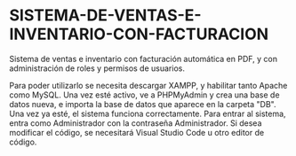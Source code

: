# SISTEMA-DE-VENTAS-E-INVENTARIO-CON-FACTURACION
Sistema de ventas e inventario con facturación automática en PDF, y con administración de roles y permisos de usuarios.

Para poder utilizarlo se necesita descargar XAMPP, y habilitar tanto Apache como MySQL. Una vez esté activo, ve a PHPMyAdmin y crea una base de datos nueva, e importa la base de datos que aparece en la carpeta "DB". Una vez ya esté, el sistema funciona correctamente.
Para entrar al sistema, entra como Administrador con la contraseña Administrador.
Si desea modificar el código, se necesitará Visual Studio Code u otro editor de código.
